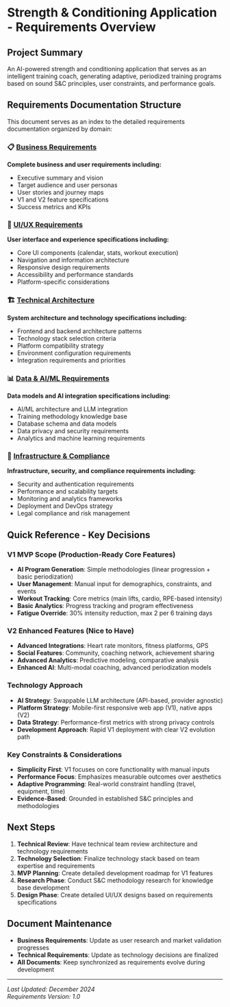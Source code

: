 # Strength & Conditioning Application - Requirements Overview

## Project Summary
An AI-powered strength and conditioning application that serves as an intelligent training coach, generating adaptive, periodized training programs based on sound S&C principles, user constraints, and performance goals.

## Requirements Documentation Structure

This document serves as an index to the detailed requirements documentation organized by domain:

### 📋 [Business Requirements](./requirements/business-requirements.md)
**Complete business and user requirements including:**
- Executive summary and vision
- Target audience and user personas  
- User stories and journey maps
- V1 and V2 feature specifications
- Success metrics and KPIs

### 🎨 [UI/UX Requirements](./requirements/ui-ux-requirements.md) 
**User interface and experience specifications including:**
- Core UI components (calendar, stats, workout execution)
- Navigation and information architecture
- Responsive design requirements
- Accessibility and performance standards
- Platform-specific considerations

### 🏗️ [Technical Architecture](./requirements/technical-architecture.md)
**System architecture and technology specifications including:**
- Frontend and backend architecture patterns
- Technology stack selection criteria
- Platform compatibility strategy
- Environment configuration requirements
- Integration requirements and priorities

### 📊 [Data & AI/ML Requirements](./requirements/data-ai-ml-requirements.md)
**Data models and AI integration specifications including:**
- AI/ML architecture and LLM integration
- Training methodology knowledge base
- Database schema and data models
- Data privacy and security requirements
- Analytics and machine learning requirements

### 🔐 [Infrastructure & Compliance](./requirements/infrastructure-compliance.md)
**Infrastructure, security, and compliance requirements including:**
- Security and authentication requirements
- Performance and scalability targets
- Monitoring and analytics frameworks
- Deployment and DevOps strategy
- Legal compliance and risk management

## Quick Reference - Key Decisions

### V1 MVP Scope (Production-Ready Core Features)
- **AI Program Generation**: Simple methodologies (linear progression + basic periodization)
- **User Management**: Manual input for demographics, constraints, and events
- **Workout Tracking**: Core metrics (main lifts, cardio, RPE-based intensity)
- **Basic Analytics**: Progress tracking and program effectiveness
- **Fatigue Override**: 30% intensity reduction, max 2 per 6 training days

### V2 Enhanced Features (Nice to Have)
- **Advanced Integrations**: Heart rate monitors, fitness platforms, GPS
- **Social Features**: Community, coaching network, achievement sharing
- **Advanced Analytics**: Predictive modeling, comparative analysis
- **Enhanced AI**: Multi-modal coaching, advanced periodization models

### Technology Approach
- **AI Strategy**: Swappable LLM architecture (API-based, provider agnostic)
- **Platform Strategy**: Mobile-first responsive web app (V1), native apps (V2)
- **Data Strategy**: Performance-first metrics with strong privacy controls
- **Development Approach**: Rapid V1 deployment with clear V2 evolution path

### Key Constraints & Considerations
- **Simplicity First**: V1 focuses on core functionality with manual inputs
- **Performance Focus**: Emphasizes measurable outcomes over aesthetics
- **Adaptive Programming**: Real-world constraint handling (travel, equipment, time)
- **Evidence-Based**: Grounded in established S&C principles and methodologies

## Next Steps

1. **Technical Review**: Have technical team review architecture and technology requirements
2. **Technology Selection**: Finalize technology stack based on team expertise and requirements
3. **MVP Planning**: Create detailed development roadmap for V1 features
4. **Research Phase**: Conduct S&C methodology research for knowledge base development
5. **Design Phase**: Create detailed UI/UX designs based on requirements specifications

## Document Maintenance

- **Business Requirements**: Update as user research and market validation progresses  
- **Technical Requirements**: Update as technology decisions are finalized
- **All Documents**: Keep synchronized as requirements evolve during development

---

*Last Updated: December 2024*  
*Requirements Version: 1.0*